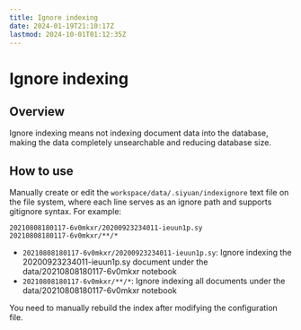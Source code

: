 ```yaml
---
title: Ignore indexing
date: 2024-01-19T21:10:17Z
lastmod: 2024-10-01T01:12:35Z
---
```


# Ignore indexing

## Overview

Ignore indexing means not indexing document data into the database, making the data completely unsearchable and reducing database size.

## How to use

Manually create or edit the `workspace/data/.siyuan/indexignore`​ text file on the file system, where each line serves as an ignore path and supports gitignore syntax. For example:

```
20210808180117-6v0mkxr/20200923234011-ieuun1p.sy
20210808180117-6v0mkxr/**/*
```

* ​`20210808180117-6v0mkxr/20200923234011-ieuun1p.sy`​: Ignore indexing the 20200923234011-ieuun1p.sy document under the data/20210808180117-6v0mkxr notebook
* ​`20210808180117-6v0mkxr/**/*`​: Ignore indexing all documents under the data/20210808180117-6v0mkxr notebook

You need to manually rebuild the index after modifying the configuration file.
